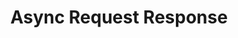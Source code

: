 ---
layout: page
title: Async Request Response
permalink: /Event-Driven-Architectures/Enterprise-Integration-Patterns/Async-Request-Response
parent: Enterprise Integration Patterns
grand_parent: Event Driven Architectures
nav_order: 4
---